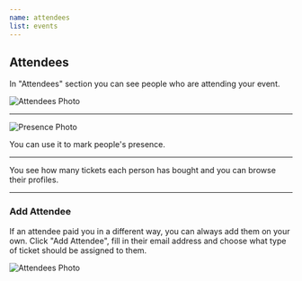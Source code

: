 ```yaml
---
name: attendees
list: events
---
```

<section>

## Attendees

In "Attendees" section you can see people who are attending your event.

![Attendees Photo](/images/attendeeslistnew.png)

---

![Presence Photo](/images/markaspresent.png)

You can use it to mark people's presence.

---

You see how many tickets each person has bought and you can browse their profiles.

---

### Add Attendee

If an attendee paid you in a different way, you can always add them on your own. Click "Add Attendee", fill in their email address and choose what type of ticket should be assigned to them.

![Attendees Photo](/images/addattendee.png)

</section>
